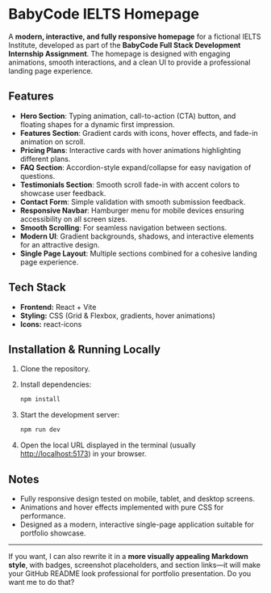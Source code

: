 
# BabyCode IELTS Homepage

A **modern, interactive, and fully responsive homepage** for a fictional IELTS Institute, developed as part of the **BabyCode Full Stack Development Internship Assignment**.
The homepage is designed with engaging animations, smooth interactions, and a clean UI to provide a professional landing page experience.

## Features

* **Hero Section**: Typing animation, call-to-action (CTA) button, and floating shapes for a dynamic first impression.
* **Features Section**: Gradient cards with icons, hover effects, and fade-in animation on scroll.
* **Pricing Plans**: Interactive cards with hover animations highlighting different plans.
* **FAQ Section**: Accordion-style expand/collapse for easy navigation of questions.
* **Testimonials Section**: Smooth scroll fade-in with accent colors to showcase user feedback.
* **Contact Form**: Simple validation with smooth submission feedback.
* **Responsive Navbar**: Hamburger menu for mobile devices ensuring accessibility on all screen sizes.
* **Smooth Scrolling**: For seamless navigation between sections.
* **Modern UI**: Gradient backgrounds, shadows, and interactive elements for an attractive design.
* **Single Page Layout**: Multiple sections combined for a cohesive landing page experience.

## Tech Stack

* **Frontend:** React + Vite
* **Styling:** CSS (Grid & Flexbox, gradients, hover animations)
* **Icons:** react-icons

## Installation & Running Locally

1. Clone the repository.
2. Install dependencies:

   ```bash
   npm install
   ```
3. Start the development server:

   ```bash
   npm run dev
   ```
4. Open the local URL displayed in the terminal (usually [http://localhost:5173](http://localhost:5173)) in your browser.

## Notes

* Fully responsive design tested on mobile, tablet, and desktop screens.
* Animations and hover effects implemented with pure CSS for performance.
* Designed as a modern, interactive single-page application suitable for portfolio showcase.

---

If you want, I can also rewrite it in a **more visually appealing Markdown style**, with badges, screenshot placeholders, and section links—it will make your GitHub README look professional for portfolio presentation. Do you want me to do that?
